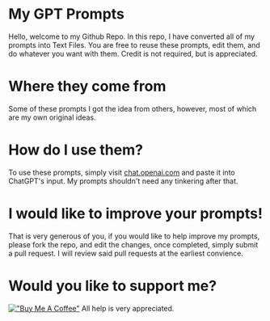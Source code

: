 # My GPT Prompts
Hello, welcome to my Github Repo. In this repo, I have converted all of my prompts into Text Files. You are free to reuse these prompts, edit them, and do whatever you want with them. Credit is not required, but is appreciated.

# Where they come from
Some of these prompts I got the idea from others, however, most of which are my own original ideas.

# How do I use them?
To use these prompts, simply visit [chat.openai.com](https://chat.openai.com) and paste it into ChatGPT's input. My prompts shouldn't need any tinkering after that.

# I would like to improve your prompts!
That is very generous of you, if you would like to help improve my prompts, please fork the repo, and edit the changes, once completed, simply submit a pull request. I will review said pull requests at the earliest convience.

# Would you like to support me?
[!["Buy Me A Coffee"](https://www.buymeacoffee.com/assets/img/custom_images/orange_img.png)](https://www.buymeacoffee.com/TimeWisely)
All help is very appreciated.
